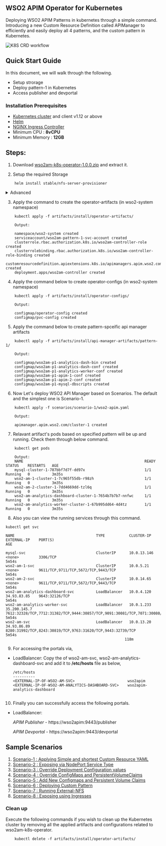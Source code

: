 ## WSO2 APIM Operator for Kubernetes

Deploying WSO2 APIM Patterns in kubernetes through a simple command. Introducing a new Custom Resource Definition called APIManager to efficiently and easily deploy all 4 patterns, and the custom pattern in Kubernetes.

![K8S CRD workflow](https://github.com/wso2-incubator/wso2am-k8s-operator/blob/master/docs/images/crd-overview.png "K8S CRD workflow")

## Quick Start Guide

In this document, we will walk through the following.
* Setup strorage 
* Deploy pattern-1 in Kubernetes
* Access publisher and devportal

### Installation Prerequisites
* [Kubernetes cluster](https://kubernetes.io/docs/setup/) and client v1.12 or above
* [Helm](https://helm.sh/docs/intro/install/)
* [NGINX Ingress Controller](https://kubernetes.github.io/ingress-nginx/deploy/)
* Minimum CPU : **8vCPU** 
* Minimum Memory : **12GB** 

## Steps:
1. Download [wso2am-k8s-operator-1.0.0.zip](https://github.com/wso2-incubator/wso2am-k8s-operator/releases/download/1.0.0/wso2am-k8s-operator-1.0.0.zip) and extract it.

2. Setup the required Storage
```
    helm install stable/nfs-server-provisioner
```
   
<details>
<summary>Advanced</summary>
<br>    
<h3>Running External-nfs</h3>

**Prerequisites**
 * A pre-configured Network File System (NFS) to be used as the persistent volume for artifact sharing and persistence. In the NFS server instance, create a Linux system user account named wso2carbon with user id 802 and a system group named wso2 with group id 802. Add the wso2carbon user to the group wso2.

```
    groupadd --system -g 802 wso2
    useradd --system -g 802 -u 802 wso2carbon 
```
    
1.Setup a Network File System (NFS) to be used for persistent storage.
Create and export unique directories within the NFS server instance for each Kubernetes Persistent Volume resource     defined in the <KUBERNETES_HOME>/artifacts/install/persistent-volumes/persistent-volume-for-external-nfs.yaml file.

2.Grant ownership to wso2carbon user and wso2 group, for each of the previously created directories. 

```
    sudo chown -R wso2carbon:wso2 <directory_name>
```

3.Grant read-write-execute permissions to the wso2carbon user, for each of the previously created directories.

```
    chmod -R 700 <directory_name>
```

4.Update the StorageClassName in the <KUBERNETES_HOME>/artifacts/install/persistent-volumes/storage-class.yaml file as you want.

Then, apply the following command to create a new Storage Class,

```
    kubectl create -f <KUBERNETES_HOME>/artifacts/install/persistent-volumes/storage-class.yaml 
```

5.Update each Kubernetes Persistent Volume resource with the corresponding Namespace (NAME_SPACE), NFS server IP (NFS_SERVER_IP) and exported, NFS server directory path (NFS_LOCATION_PATH) in the <KUBERNETES_HOME>/artifacts/install/persistent-volumes/persistent-volume-for-external-nfs.yaml file.
      
Then, deploy the persistent volume resource as follows,

```
    kubectl create -f <KUBERNETES_HOME>/artifacts/install/persistent-volumes/persistent-volume-for-external-nfs.yaml -n <USER-NAMESPACE>
```

6.Update PVC Configmap with the corresponding StorageClassName in the <KUBERNETES_HOME>/artifacts/install/operator-configs/pvc-config.yaml file.

<h3>Using Minikube Hostpath</h3>

Minikube runs a single-node Kubernetes cluster inside a Virtual Machine. Therefore the accessmode ReadWriteMany does not support it, and only ReadWriteOnce supports it. Therefore it is preferred to use other storage methods rather than mnikube hostpath. 

1. Log into Minikube Filesystem via the command,

```
    minikube ssh
```

2. Create unique directories within the Minikube filesystem for each Kubernetes Persistent Volume resource defined in the <KUBERNETES_HOME>/artifacts/install/persistent-volumes/pv-hostpath.yaml file.

3. Grant permission to mysql directory using the command,
```
    sudo chown 999:999 <mysq-direactory-path>
```
4. Then, deploy the persistent volumes as follows,
```
    kubectl create -f <KUBERNETES_HOME>/artifacts/install/persistent-volumes/pv-hostpath.yaml -n <USER-NAMESPACE>
```
That is all, Now run the flow in order from start.

 </ul>
</details>

  
    
3. Apply the command to create the operator-artifacts (in wso2-system namespace)

``` 
    kubectl apply -f artifacts/install/operator-artifacts/ 

    Output: 

    namespace/wso2-system created
    serviceaccount/wso2am-pattern-1-svc-account created
    clusterrole.rbac.authorization.k8s.io/wso2am-controller-role created
    clusterrolebinding.rbac.authorization.k8s.io/wso2am-controller-role-binding created
    customresourcedefinition.apiextensions.k8s.io/apimanagers.apim.wso2.com created
    deployment.apps/wso2am-controller created

```
4. Apply the command below to create operator-configs (in wso2-system namespace)
```
    kubectl apply -f artifacts/install/operator-configs/
    
    Output:
    
    configmap/operator-config created
    configmap/pvc-config created
```

5. Apply the command below to create pattern-spceific api manager artifacts
```
    kubectl apply -f artifacts/install/api-manager-artifacts/pattern-1/
    
    Output:
    
    configmap/wso2am-p1-analytics-dash-bin created
    configmap/wso2am-p1-analytics-dash-conf created
    configmap/wso2am-p1-analytics-worker-conf created
    configmap/wso2am-p1-apim-1-conf created
    configmap/wso2am-p1-apim-2-conf created
    configmap/wso2am-p1-mysql-dbscripts created

```

6. Now Let's deploy WSO2 API Manager based on Scenarios. The default and the simplest one is Scenario-1.

```
    kubectl apply -f scenarios/scenario-1/wso2-apim.yaml 

    Output:

    apimanager.apim.wso2.com/cluster-1 created

```

7. Relavant artifact's pods based on specified pattern will be up and running. Check them through below command.
```
    kubectl get pods
    
    Output:
    NAME                                                       READY   STATUS    RESTARTS   AGE
    mysql-cluster-1-787bbf7d7f-dd97x                           1/1     Running   0          3m35s
    wso2-am-1-cluster-1-7c965f55db-r98zh                       1/1     Running   0          3m35s
    wso2-am-2-cluster-1-7dd4669dd-tzl6q                        1/1     Running   0          3m35s
    wso2-am-analytics-dashboard-cluster-1-7654b7b7b7-nnfwc     1/1     Running   0          3m35s
    wso2-am-analytics-worker-cluster-1-67b995dd64-4d4tz        1/1     Running   0          3m35s
```
8. Also you can view the running services through this command.
```
kubectl get svc

NAME                                     TYPE           CLUSTER-IP    EXTERNAL-IP    PORT(S)                                                                                     AGE

mysql-svc                                ClusterIP      10.0.13.146   <none>         3306/TCP                                                                                    5m54s
wso2-am-1-svc                            ClusterIP      10.0.5.21     <none>         9611/TCP,9711/TCP,5672/TCP,9443/TCP                                                         5m54s
wso2-am-2-svc                            ClusterIP      10.0.14.65    <none>         9611/TCP,9711/TCP,5672/TCP,9443/TCP                                                         5m54s
wso2-am-analytics-dashboard-svc          LoadBalancer   10.0.4.120    34.93.83.85    9643:32126/TCP                                                                              5m54s
wso2-am-analytics-worker-svc             LoadBalancer   10.0.1.233    35.200.145.7   7612:32328/TCP,7712:31382/TCP,9444:30857/TCP,9091:30081/TCP,7071:30080/TCP,7444:32321/TCP   5m54s
wso2-am-svc                              LoadBalancer   10.0.13.20    34.93.86.89    8280:31992/TCP,8243:30819/TCP,9763:31620/TCP,9443:32739/TCP                                 5m54s
                                                      118m

```
9. For accessing the portals via,

- LoadBalancer: 
    Copy the <EXTERNAL-IP> of wso2-am-svc, wso2-am-analytics-dashboard-svc and add it to **/etc/hosts** file as below,
    
    ```
    /etc/hosts
    ----------
    <EXTERNAL-IP-OF-WSO2-AM-SVC>                        wso2apim
    <EXTERNAL-IP-OF-WSO2-AM-ANALYTICS-DASHBOARD-SVC>    wso2apim-analytics-dashboard 
        
    ```




10. Finally you can successfully access the following portals.

- LoadBalancer:
   
   _APIM Publisher_ - https://wso2apim:9443/publisher
   
   _APIM Devportal_ - https://wso2apim:9443/devportal

   

   
## Sample Scenarios

1. [Scenario-1 : Applying Simple and shortest Custom Resource YAML](https://github.com/wso2-incubator/wso2am-k8s-operator/tree/master/scenarios/scenario-1)
2. [Scenario-2 : Exposing via NodePort Service Type](https://github.com/wso2-incubator/wso2am-k8s-operator/tree/master/scenarios/scenario-2)
3. [Scenario-3 : Override Deployment Configuration values](https://github.com/wso2-incubator/wso2am-k8s-operator/tree/master/scenarios/scenario-3)
4. [Scenario-4 : Override ConfigMaps and PersistentVolumeClaims](https://github.com/wso2-incubator/wso2am-k8s-operator/tree/master/scenarios/scenario-4)
5. [Scenario-5 : Add New Configmaps and Persistent Volume Claims](https://github.com/wso2-incubator/wso2am-k8s-operator/tree/master/scenarios/scenario-5)
6. [Scenario-6 : Deploying Custom Pattern](https://github.com/wso2-incubator/wso2am-k8s-operator/tree/master/scenarios/scenario-6)
7. [Scenario-7 : Running External-NFS](https://github.com/wso2-incubator/wso2am-k8s-operator/tree/master/scenarios/scenario-7)
8. [Scenario-8 : Exposing using Ingresses](https://github.com/wso2-incubator/wso2am-k8s-operator/tree/master/scenarios/scenario-8)

### Clean up

Execute the following commands if you wish to clean up the Kubernetes cluster by removing all the applied artifacts and configurations related to wso2am-k8s-operator.

```
    kubectl delete -f artifacts/install/operator-artifacts/
```
  
